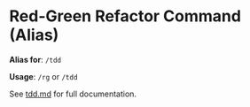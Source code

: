 # Red-Green Refactor Command (Alias)

**Alias for**: `/tdd`

**Usage**: `/rg` or `/tdd`

See [tdd.md](./tdd.md) for full documentation.
